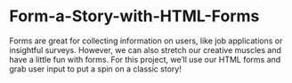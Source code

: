 # Form-a-Story-with-HTML-Forms

Forms are great for collecting information on users, like job applications or insightful surveys. 
However, we can also stretch our creative muscles and have a little fun with forms. 
For this project, we’ll use our HTML forms and grab user input to put a spin on a classic story!
